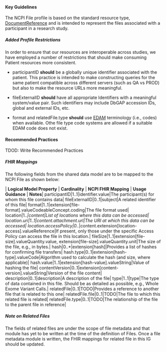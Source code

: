 #### Key Guidelines
The NCPI File profile is based on the standard resource type, [DocumentReference](https://hl7.org/fhir/r4/documentreference.html) and is intended to represent the files associated with a participant in a research study.

##### Added Profile Restrictions
In order to ensure that our resources are interoperable across studies, we have employed a number of restrictions that should make consuming Patient resources more consistent.


* participantID **should** be a globally unique identifier associated with the patient. This practice is intended to make constructing queries for the same patient compatible across different servers (such as QA vs PROD) but also to make the resource URLs more meaningful.

* fileExternalID **should** have all appropriate Identifiers with a meaningful system/value pair. Such identifiers may include DbGAP accession IDs, global and external IDs, etc. 

* format and relatedFile.type **should** use [EDAM](https://edamontology.org/) terminology (i.e., codes) when available. Othe file type code systems are allowed if a suitable EDAM code does not exist.


#### Recommended Practices
TDOD: Write Recommended Practices

##### FHIR Mappings
The following fields from the shared data model are to be mapped to the NCPI File as shown below:

| **Logical Model Property** | **Cardinality** | **NCPI FHIR Mapping** | **Usage Guidance** | **Notes**|
participantID|1..1|identifier.value|The participant(s) for whom this file contains data|
fileExternalID|0..1|subject|A related identifier of this file|
format|1..1|extension[file-format].valueCodeableConcept.coding|The file format used|
location|1..*|content|List of locations where this data can be accessed|
location.uri|1..1|content.attachment.url|The URI at which this data can be accessed|
location.accessPolicy|0..*|content.extension[location-access].valueReference|If present, only those under the specific Access Policy can access the file in this location.|
fileSize|1..1|extension[file-size].valueQuantity.value, extension[file-size].valueQuantity.unit|The size of the file, e.g., in bytes.|
hash|0..*|extension[hash]|Provides a list of hashes for confirming file transfers|
hash.type|0..1|extension[hash-type].valueCode|Algorithm used to calculate the hash (and size, where applicable)|
hash.value|1..1|extension[hash-value].valueString|Value of hashing the file|
contentVersion|0..1|extension[content-version].valueString|Version of the file content|
description|0..1|description|A description of the file|
type|1..1|type|The type of data contained in this file. Should be as detailed as possible, e.g., Whole Exome Variant Calls.|
relatedFile|0..1|TODO|Provides a reference to another file that is related to this one|
relatedFile.file|0..1|TODO|The file to which this related file is related|
relatedFile.type|0..1|TODO|The relationship of the file to the parent file in reference|

##### Note on Related Files
The fields of related files are under the scope of file metadata and that module has yet to be written at the time of the definition of Files. Once a file metadata module is written, the FHIR mappings for related file in this IG should be updated.